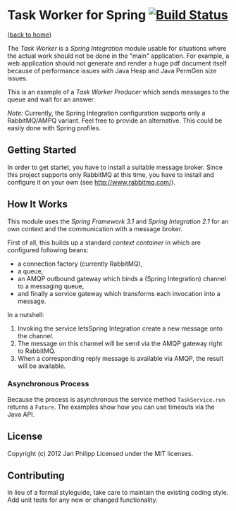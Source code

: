 # Task Worker for Spring [![Build Status](https://secure.travis-ci.org/knalli/task-worker.png?branch=master)](http://travis-ci.org/knalli/task-worker)

([back to home](../))

The *Task Worker* is a _Spring Integration_ module usable for situations where the actual work should not be done in the "main" application.
For example, a web application should not generate and render a huge pdf document itself because of performance issues with Java Heap and Java PermGen size issues.

This is an example of a  *Task Worker Producer* which sends messages to the queue and wait for an answer.

*Note:* Currently, the Spring Integration configuration supports only a RabbitMQ/AMPQ variant. Feel free to provide an alternative. This could be easily done with Spring profiles.

## Getting Started
In order to get startet, you have to install a suitable message broker. Since this project supports only RabbitMQ at this time, you have to install and configure it on your own (see http://www.rabbitmq.com/).

## How It Works
This module uses the _Spring Framework 3.1_ and _Spring Integration 2.1_ for an own context and the communication with a message broker.

First of all, this builds up a standard _context container_ in which are configured following beans:
* a connection factory (currently RabbitMQ),
* a queue,
* an AMQP outbound gateway which binds a (Spring Integration) channel to a messaging queue,
* and finally a service gateway which transforms each invocation into a message.

In a nutshell:

1. Invoking the service letsSpring Integration create a new message onto the channel.
2. The message on this channel will be send via the AMQP gateway right to RabbitMQ.
3. When a corresponding reply message is available via AMQP, the result will be available.

### Asynchronous Process
Because the process is asynchronous the service method `TaskService.run` returns a `Future`. The examples show how you can use timeouts via the Java API.

## License
Copyright (c) 2012 Jan Philipp
Licensed under the MIT licenses.

## Contributing
In lieu of a formal styleguide, take care to maintain the existing coding style. Add unit tests for any new or changed functionality.
